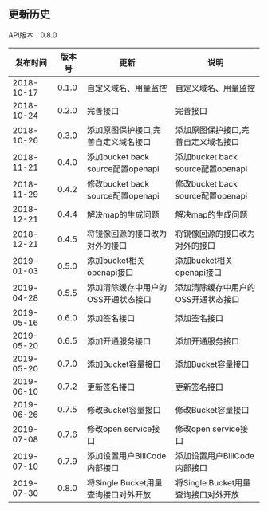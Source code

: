 更新历史
---------------------------------------------------------------------
API版本：0.8.0

|    发布时间      |  版本号    | 更新       | 说明
| ---------------| -----------|-----------|---------|
| 2018-10-17  | 0.1.0 | 自定义域名、用量监控 | 自定义域名、用量监控
| 2018-10-24  | 0.2.0 | 完善接口 |完善接口
| 2018-10-26  | 0.3.0 | 添加原图保护接口,完善自定义域名接口 | 添加原图保护接口,完善自定义域名接口
| 2018-11-21  | 0.4.0 | 添加bucket back source配置openapi | 添加bucket back source配置openapi
| 2018-11-29  | 0.4.2 | 修改bucket back source配置openapi | 修改bucket back source配置openapi
| 2018-12-21  | 0.4.4 | 解决map的生成问题 | 解决map的生成问题
| 2018-12-21  | 0.4.5 | 将镜像回源的接口改为对外的接口 | 将镜像回源的接口改为对外的接口
| 2019-01-03  | 0.5.0 | 添加bucket相关openapi接口 | 添加bucket相关openapi接口
| 2019-04-28  | 0.5.5 | 添加清除缓存中用户的OSS开通状态接口 | 添加清除缓存中用户的OSS开通状态接口
| 2019-05-16  | 0.6.0 | 添加签名接口 | 添加签名接口
| 2019-05-20  | 0.6.5 | 添加开通服务接口 | 添加开通服务接口
| 2019-05-20  | 0.7.0 | 添加Bucket容量接口 | 添加Bucket容量接口
| 2019-06-10  | 0.7.2 | 更新签名接口 | 更新签名接口
| 2019-06-26  | 0.7.5 | 修改Bucket容量接口 | 修改Bucket容量接口
| 2019-07-08  | 0.7.6 | 修改open service接口 | 修改open service接口
| 2019-07-10  | 0.7.9 | 添加设置用户BillCode内部接口 | 添加设置用户BillCode内部接口
| 2019-07-30  | 0.8.0 | 将Single Bucket用量查询接口对外开放 | 将Single Bucket用量查询接口对外开放
